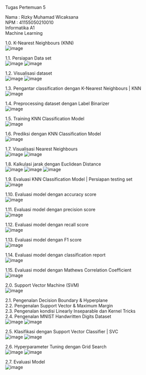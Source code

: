 Tugas Pertemuan 5

Nama		: Rizky Muhamad Wicaksana <br>
NPM		: 41155050210010 <br>
Informatika A1 <br>
Machine Learning

1.0.	K-Nearest Neighbours (KNN) <br>
![image](https://github.com/user-attachments/assets/1d219df1-cd7b-42ac-b5f6-dc6787142c1d)
 
1.1.	Persiapan Data set <br>
![image](https://github.com/user-attachments/assets/0983df4a-4562-4105-a85c-56160ceb92da)
![image](https://github.com/user-attachments/assets/716b2cf7-3fd1-4b13-8c6b-2c3eb976b055)
 
 







1.2.	Visualisasi dataset <br>
![image](https://github.com/user-attachments/assets/86c4a1b4-2ea3-447f-9092-fc8795fa6814)
![image](https://github.com/user-attachments/assets/fc9ac0b1-b698-4bba-b549-32a44c33d782)


 
 
1.3.	Pengantar classification dengan K-Nearest Neighbours | KNN <br>
![image](https://github.com/user-attachments/assets/e880143a-d339-4323-ae36-5a1246825219)









1.4.	Preprocessing dataset dengan Label Binarizer <br>
![image](https://github.com/user-attachments/assets/b75498c2-4a1b-4a37-94fa-ccba4e84219a)
 
1.5.	Training KNN Classification Model <br>
![image](https://github.com/user-attachments/assets/3b591023-1a7e-495f-9aa8-ff375325cf75)
 
1.6.	Prediksi dengan KNN Classification Model <br>
![image](https://github.com/user-attachments/assets/350a0da6-7b57-46cd-9261-4736adcab0f7)

 












1.7.	Visualisasi Nearest Neighbours <br>
 ![image](https://github.com/user-attachments/assets/363134da-b01f-49bb-97bb-e0b76f805445)
![image](https://github.com/user-attachments/assets/0be072a5-e963-4c81-a293-2334a590cf33)

 
1.8.	Kalkulasi jarak dengan Euclidean Distance <br>
![image](https://github.com/user-attachments/assets/e746bab8-b080-454e-b5e3-753823fd0d3c)
![image](https://github.com/user-attachments/assets/ba2499c4-e466-41a8-a2f0-e1b313f937ec)
![image](https://github.com/user-attachments/assets/b4788222-8b54-4d31-a679-a081fcd869a6)

 
 
 
1.9.	Evaluasi KNN Classification Model | Persiapan testing set <br>
![image](https://github.com/user-attachments/assets/845f1048-1799-4998-ad6e-7720238bbe36)

 
1.10.	Evaluasi model dengan accuracy score <br>
![image](https://github.com/user-attachments/assets/d28797bf-0938-44b0-befa-b514165bd0df)
 

1.11.	Evaluasi model dengan precision score <br>
![image](https://github.com/user-attachments/assets/b602e9e7-1b2c-4dd6-b10a-1e5ab45e54ea)

 
1.12.	Evaluasi model dengan recall score <br>
![image](https://github.com/user-attachments/assets/470eb022-fc76-4280-95a8-19f12125a08d)
 
1.13.	Evaluasi model dengan F1 score <br>
![image](https://github.com/user-attachments/assets/5a374c96-85da-4d0a-9404-902d3914fce8)

 
1.14.	Evaluasi model dengan classification report <br>
![image](https://github.com/user-attachments/assets/11f5434b-0672-43e6-91ba-b1a82a4d9ae0)
 
1.15.	Evaluasi model dengan Mathews Correlation Coefficient <br>
![image](https://github.com/user-attachments/assets/a57ff315-3a85-4db5-8f70-ffad9ea0fdaa)

 

2.0. Support Vector Machine (SVM) <br>
![image](https://github.com/user-attachments/assets/b7d108e5-03c2-45fb-8863-eae64018f5d5)

2.1. Pengenalan Decision Boundary & Hyperplane <br>
2.2. Pengenalan Support Vector & Maximum Margin <br>
2.3. Pengenalan kondisi Linearly Inseparable dan Kernel Tricks <br>
2.4. Pengenalan MNIST Handwritten Digits Dataset <br>
![image](https://github.com/user-attachments/assets/6bea0efd-7245-42a1-8c73-101625b91401)
![image](https://github.com/user-attachments/assets/9241d45e-16b3-421a-bbdf-e1e6b48ed56b)


2.5. Klasifikasi dengan Support Vector Classifier | SVC <br>
![image](https://github.com/user-attachments/assets/4f6d6412-ba9d-40d9-910f-aa77ce9deeb4)
![image](https://github.com/user-attachments/assets/8b0560fc-29ef-40aa-9eb2-84a115a76618)

2.6. Hyperparameter Tuning dengan Grid Search <br>
![image](https://github.com/user-attachments/assets/34f962b9-8566-4ea5-947d-efea95afff37)
![image](https://github.com/user-attachments/assets/c5ff4f7e-c3a5-4c48-8d84-4a71db338f7c)

2.7. Evaluasi Model <br>
![image](https://github.com/user-attachments/assets/9b7e8cfc-1783-4cd9-86cd-1733feb8ff8d)
